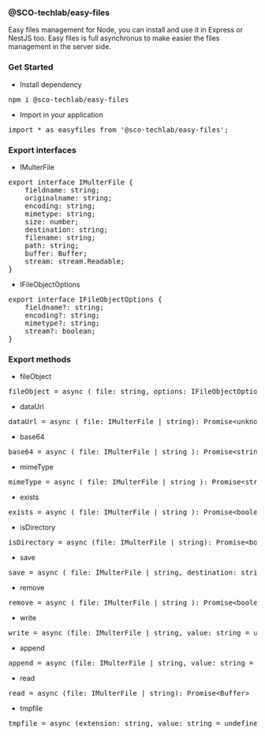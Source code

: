 ### @SCO-techlab/easy-files
Easy files management for Node, you can install and use it in Express or NestJS too.
Easy files is full asynchronus to make easier the files management in the server side.


### Get Started
- Install dependency
<pre>
npm i @sco-techlab/easy-files
</pre>
- Import in your application
<pre>
import * as easyfiles from '@sco-techlab/easy-files';
</pre>


### Export interfaces
- IMulterFile
<pre>
export interface IMulterFile {
    fieldname: string;
    originalname: string;
    encoding: string;
    mimetype: string;
    size: number;
    destination: string;
    filename: string;
    path: string;
    buffer: Buffer;
    stream: stream.Readable;
}
</pre>
- IFileObjectOptions
<pre>
export interface IFileObjectOptions {
    fieldname?: string;
    encoding?: string;
    mimetype?: string;
    stream?: boolean;
}
</pre>


### Export methods
- fileObject
<pre>fileObject = async ( file: string, options: IFileObjectOptions = {} ): Promise&lt;IMulterFile&gt;</pre>

- dataUrl
<pre>dataUrl = async ( file: IMulterFile | string): Promise&lt;unknown&gt;</pre>

- base64
<pre>base64 = async ( file: IMulterFile | string ): Promise&lt;string&gt;</pre>

- mimeType
<pre>mimeType = async ( file: IMulterFile | string ): Promise&lt;string&gt;</pre>

- exists
<pre>exists = async ( file: IMulterFile | string ): Promise&lt;boolean&gt;</pre>

- isDirectory
<pre>isDirectory = async (file: IMulterFile | string): Promise&lt;boolean&gt;</pre>

- save
<pre>save = async ( file: IMulterFile | string, destination: string, new_name: string = undefined ): Promise&lt;boolean&gt;</pre>

- remove
<pre>remove = async ( file: IMulterFile | string ): Promise&lt;boolean&gt;</pre>

- write
<pre>write = async (file: IMulterFile | string, value: string = undefined): Promise&lt;boolean&gt;</pre>

- append
<pre>append = async (file: IMulterFile | string, value: string = undefined): Promise&lt;boolean&gt;</pre>

- read
<pre>read = async (file: IMulterFile | string): Promise&lt;Buffer&gt;</pre>

- tmpfile
<pre>tmpfile = async (extension: string, value: string = undefined): Promise&lt;string&gt;</pre>
